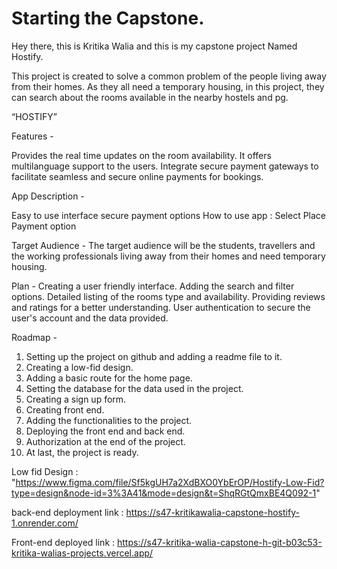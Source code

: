 # Starting the Capstone.

Hey there, this is Kritika Walia and this is my capstone project Named Hostify.

 This project is created to solve a common problem of the people living away from their homes. As they all need a temporary housing, in this project, they can search about the rooms available in the nearby hostels and pg.

“HOSTIFY”


Features - 

Provides the real time updates on the room availability.
It offers multilanguage support to the users.
Integrate secure payment gateways to facilitate seamless and secure online payments for bookings.



App Description - 

Easy to use interface 
secure payment options 
How to use app :    Select Place
                   Payment option

Target Audience - 
The target audience will be the students, travellers and the working professionals living away from their homes and need temporary housing. 



Plan - 
Creating a user friendly interface.
Adding the search and filter options.
Detailed listing of the rooms type and availability.
Providing reviews and ratings for a better understanding.
User authentication to secure the user's account and the data provided.


Roadmap - 

 1. Setting up the project on github and adding a readme file to it.
 2. Creating a low-fid design.
 3. Adding a basic route for the home page.
 4. Setting the database for the data used in the project.
 5. Creating a sign up form.
 6. Creating front end.
 7. Adding the functionalities to the project.
 8. Deploying the front end and back end.
 9. Authorization at the end of the project.
 10. At last, the project is ready.
 

Low fid Design : "https://www.figma.com/file/Sf5kgUH7a2XdBXO0YbErOP/Hostify-Low-Fid?type=design&node-id=3%3A41&mode=design&t=ShqRGtQmxBE4Q092-1"

back-end deployment link : https://s47-kritikawalia-capstone-hostify-1.onrender.com/

Front-end deployed link : https://s47-kritika-walia-capstone-h-git-b03c53-kritika-walias-projects.vercel.app/
